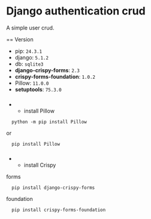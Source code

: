 # Django authentication crud

A simple user crud.
 
== Version
- pip: ``24.3.1``
- django: ```5.1.2```
- db: ``sqlite3``
- **django-crispy-forms**: ``2.3``
- **crispy-forms-foundation**: ``1.0.2``
- Pillow: ``11.0.0``
- **setuptools**: ``75.3.0``
###
- - install Pillow
```shell
  python -m pip install Pillow
```
or
```shell
  pip install Pillow
```
 ###
- - install Crispy

forms

```shell
  pip install django-crispy-forms
```
foundation
```shell
  pip install crispy-forms-foundation
```